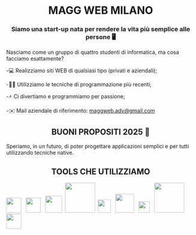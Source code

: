 <h1 align="center">MAGG WEB MILANO</h1>
<h3 align="center">Siamo una start-up nata per rendere la vita più semplice alle persone 🖥️</h2>
<p align="left">Nasciamo come un gruppo di quattro studenti di informatica, ma cosa facciamo esattamente?</p>

-💻 Realizziamo siti WEB di qualsiasi tipo (privati e aziendali);

-🧑‍💻 Utilizziamo le tecniche di programmazione più recenti;

-⚡️ Ci divertiamo e programmiamo per passione;

-✉️ Mail aziendale di riferimento: maggweb.adv@gmail.com

<h2 align="center">BUONI PROPOSITI 2025 🎉</h2>
<p align="left">Speriamo, in un futuro, di poter progettare applicazioni semplici e per tutti utilizzando tecniche native.</p>

<h2 align="center">TOOLS CHE UTILIZZIAMO</h2>
<a href="https://www.w3.org/html/" target="_blank"><img src="https://cdn.worldvectorlogo.com/logos/html-1.svg" width="40"></a> &nbsp; <a href="https://www.w3.org/css/" target="_blank"><img src="https://cdn.worldvectorlogo.com/logos/css-3.svg" width="40"></a> &nbsp; <a href="https://developer.mozilla.org/en-US/docs/Web/JavaScript" target="_blank"><img src="https://cdn.worldvectorlogo.com/logos/logo-javascript.svg" width="45"></a>&nbsp; <a href="https://nodejs.org/en/" target="_blank"><img src="https://cdn.worldvectorlogo.com/logos/nodejs.svg" width="80"></a> &nbsp;<a href="https://firebase.google.com/" target="_blank"><img src="https://cdn.worldvectorlogo.com/logos/firebase-1.svg" width="35"></a> &nbsp; <a href="https://developer.apple.com/swift/" target="_blank"><img src="https://cdn.worldvectorlogo.com/logos/swift-15.svg" width="50"></a> &nbsp; <a href="https://www.java.com/it/" target="_blank"><img src="https://cdn.worldvectorlogo.com/logos/java-4.svg" width="30"></a> &nbsp; <a href="https://git-scm.com/" target= "_blank"><img src="https://cdn.worldvectorlogo.com/logos/git.svg" width="80"></a> &nbsp; <a href="https://www.gnu.org/software/bash/" target="_blank"><img src="https://cdn.worldvectorlogo.com/logos/bash-2.svg" width="40"></a>
